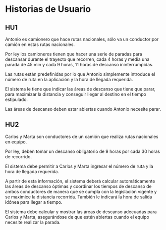# Historias de Usuario

## HU1
Antonio es camionero que hace rutas nacionales, sólo va un conductor por camión en estas rutas nacionales.

Por ley los camioneros tienen que hacer una serie de paradas para descansar durante el trayecto que recorren, cada 4 horas y media una parada de 45 min y cada 9 horas, 11 horas de descanso ininterrumpidas.

Las rutas están predefinidas por lo que Antonio simplemente introduce el número de ruta en la aplicación y la hora de llegada requerida. 

El sistema le tiene que indicar las áreas de descanso que tiene que parar, para maximizar la distancia y conseguir llegar al destino en el tiempo estipulado. 

Las áreas de descanso deben estar abiertas cuando Antonio necesite parar. 

## HU2
Carlos y Marta son conductores de un camión que realiza rutas nacionales en equipo. 

Por ley, deben tomar un descanso obligatorio de 9 horas por cada 30 horas de recorrido.

El sistema debe permitir a Carlos y Marta ingresar el número de ruta y la hora de llegada requerida. 

A partir de esta información, el sistema deberá calcular automáticamente las áreas de descanso óptimas y coordinar los tiempos de descanso de ambos conductores de manera que se cumpla con la legislación vigente y se maximice la distancia recorrida. También le indicará la hora de salida idónea para llegar a tiempo.

El sistema debe calcular y mostrar las áreas de descanso adecuadas para Carlos y Marta, asegurándose de que estén abiertas cuando el equipo necesite realizar la parada.